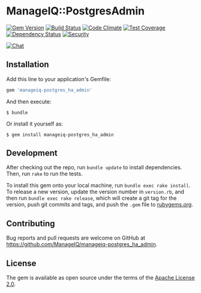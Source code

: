 # ManageIQ::PostgresAdmin

[![Gem Version](https://badge.fury.io/rb/manageiq-postgres_ha_admin.svg)](http://badge.fury.io/rb/manageiq-postgres_ha_admin)
[![Build Status](https://travis-ci.org/ManageIQ/manageiq-postgres_ha_admin.svg)](https://travis-ci.org/ManageIQ/manageiq-postgres_ha_admin)
[![Code Climate](https://codeclimate.com/github/ManageIQ/manageiq-postgres_ha_admin.svg)](https://codeclimate.com/github/ManageIQ/manageiq-postgres_ha_admin)
[![Test Coverage](https://codeclimate.com/github/ManageIQ/manageiq-postgres_ha_admin/badges/coverage.svg)](https://codeclimate.com/github/ManageIQ/manageiq-postgres_ha_admin/coverage)
[![Dependency Status](https://gemnasium.com/ManageIQ/manageiq-postgres_ha_admin.svg)](https://gemnasium.com/ManageIQ/manageiq-postgres_ha_admin)
[![Security](https://hakiri.io/github/ManageIQ/manageiq-postgres_ha_admin/master.svg)](https://hakiri.io/github/ManageIQ/manageiq-postgres_ha_admin/master)

[![Chat](https://badges.gitter.im/Join%20Chat.svg)](https://gitter.im/ManageIQ/manageiq-postgres_ha_admin?utm_source=badge&utm_medium=badge&utm_campaign=pr-badge&utm_content=badge)

## Installation

Add this line to your application's Gemfile:

```ruby
gem 'manageiq-postgres_ha_admin'
```

And then execute:

    $ bundle

Or install it yourself as:

    $ gem install manageiq-postgres_ha_admin

## Development

After checking out the repo, run `bundle update` to install dependencies. Then, run `rake` to run the tests.

To install this gem onto your local machine, run `bundle exec rake install`. To release a new version, update the version number in `version.rb`, and then run `bundle exec rake release`, which will create a git tag for the version, push git commits and tags, and push the `.gem` file to [rubygems.org](https://rubygems.org).

## Contributing

Bug reports and pull requests are welcome on GitHub at https://github.com/ManageIQ/manageiq-postgres_ha_admin.


## License

The gem is available as open source under the terms of the [Apache License 2.0](http://www.apache.org/licenses/LICENSE-2.0).
